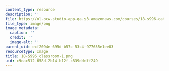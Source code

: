 ```yaml
---
content_type: resource
description: ''
file: https://ol-ocw-studio-app-qa.s3.amazonaws.com/courses/18-s996-category-theory-for-scientists-spring-2013/c9eac512658d2b14b12fc839dddff249_18-S996_classroom-1.png
file_type: image/png
image_metadata:
  caption: ''
  credit: ''
  image-alt: ''
parent_uid: ecf2094e-695d-b57c-53c4-977655e1ee03
resourcetype: Image
title: 18-S996_classroom-1.png
uid: c9eac512-658d-2b14-b12f-c839dddff249
---
```

